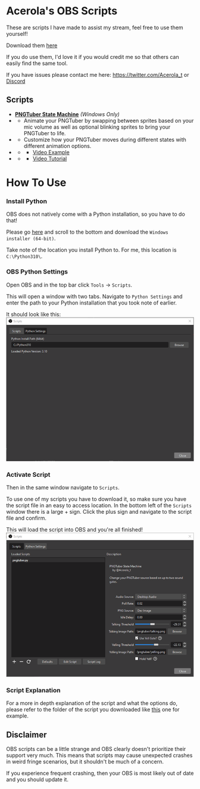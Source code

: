 # Acerola's OBS Scripts

These are scripts I have made to assist my stream, feel free to use them yourself!

Download them [here](https://github.com/GarrettGunnell/obs-scripts/releases)

If you do use them, I'd love it if you would credit me so that others can easily find the same tool.

If you have issues please contact me here: https://twitter.com/Acerola_t or [Discord](https://discord.gg/FxGQvbfm6Y)

## Scripts

* [**PNGTuber State Machine**](https://github.com/GarrettGunnell/obs-scripts/tree/main/pngtuber) *(Windows Only)*
* * Animate your PNGTuber by swapping between sprites based on your mic volume as well as optional blinking sprites to bring your PNGTuber to life.
* * Customize how your PNGTuber moves during different states with different animation options.
* * * [Video Example](https://www.youtube.com/watch?v=30J48sxX1hM&ab_channel=Acerola)
* * * [Video Tutorial](https://www.youtube.com/watch?v=uovh0BJ__ik&ab_channel=Acerola)

# How To Use

### Install Python

OBS does not natively come with a Python installation, so you have to do that!

Please go [here](https://www.python.org/downloads/release/python-31010/) and scroll to the bottom and download the `Windows installer (64-bit)`.

Take note of the location you install Python to. For me, this location is `C:\Python310\`.

### OBS Python Settings

Open OBS and in the top bar click `Tools` -> `Scripts`.

This will open a window with two tabs. Navigate to `Python Settings` and enter the path to your Python installation that you took note of earlier.

It should look like this:
![help](./help1.png)

### Activate Script

Then in the same window navigate to `Scripts`.

To use one of my scripts you have to download it, so make sure you have the script file in an easy to access location. In the bottom left of the `Scripts` window there is a large + sign. Click the plus sign and navigate to the script file and confirm.

This will load the script into OBS and you're all finished!
![help2](./help2.png)

### Script Explanation

For a more in depth explanation of the script and what the options do, please refer to the folder of the script you downloaded like [this](https://github.com/GarrettGunnell/obs-scripts/tree/main/pngtuber) one for example.

## Disclaimer

OBS scripts can be a little strange and OBS clearly doesn't prioritize their support very much. This means that scripts may cause unexpected crashes in weird fringe scenarios, but it shouldn't be much of a concern.

If you experience frequent crashing, then your OBS is most likely out of date and you should update it.